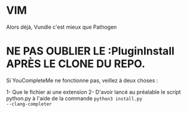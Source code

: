 # VIM

Alors déjà, Vundle c'est mieux que Pathogen 

# NE PAS OUBLIER LE :PluginInstall APRÈS LE CLONE DU REPO.

Si YouCompleteMe ne fonctionne pas, veillez à deux choses :

  1- Que le fichier ai une extension
  2- D'avoir lancé au préalable le script python.py à l'aide de la commande <code>python3 install.py --clang-completer
  
